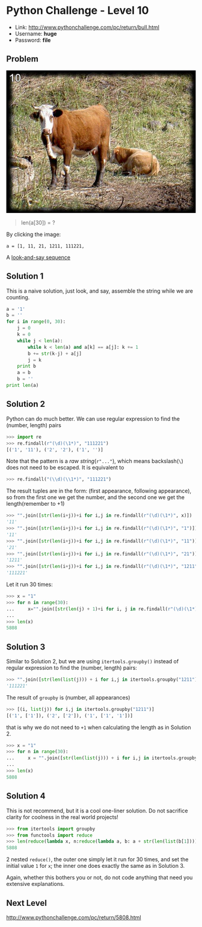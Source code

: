 # Python Challenge - Level 10

- Link: http://www.pythonchallenge.com/pc/return/bull.html
- Username: **huge**
- Password: **file**

## Problem

![](images/bull.jpg)

> len(a[30]) = ?

By clicking the image:

```
a = [1, 11, 21, 1211, 111221, 
```

A [look-and-say sequence](https://en.wikipedia.org/wiki/Look-and-say_sequence)

## Solution 1

This is a naive solution, just look, and say, assemble the string while we are counting.

```python
a = '1'
b = ''
for i in range(0, 30):
    j = 0
    k = 0
    while j < len(a):
        while k < len(a) and a[k] == a[j]: k += 1
        b += str(k-j) + a[j]
        j = k
    print b
    a = b
    b = ''
print len(a)
```

## Solution 2

Python can do much better. We can use regular expression to find the (number, length) pairs

```python
>>> import re
>>> re.findall(r"(\d)(\1*)", "111221")
[('1', '11'), ('2', '2'), ('1', '')]
```

Note that the pattern is a *raw string*(``r"..."``), which means backslash(``\``) does not need to be escaped. It is 
equivalent to 

```python
>>> re.findall("(\\d)(\\1*)", "111221")
```

The result tuples are in the form: (first appearance, following appearance), so from the first one we get the number,
 and the second one we get the length(remember to +1)
 
```python
>>> "".join([str(len(i+j))+i for i,j in re.findall(r"(\d)(\1*)", x)])
'11'
>>> "".join([str(len(i+j))+i for i,j in re.findall(r"(\d)(\1*)", "1")])
'11'
>>> "".join([str(len(i+j))+i for i,j in re.findall(r"(\d)(\1*)", "11")])
'21'
>>> "".join([str(len(i+j))+i for i,j in re.findall(r"(\d)(\1*)", "21")])
'1211'
>>> "".join([str(len(i+j))+i for i,j in re.findall(r"(\d)(\1*)", "1211")])
'111221'
```

Let it run 30 times:

```python
>>> x = "1"
>>> for n in range(30):
...     x="".join([str(len(j) + 1)+i for i, j in re.findall(r"(\d)(\1*)", x)])
... 
>>> len(x)
5808
```

## Solution 3

Similar to Solution 2, but we are using ``itertools.groupby()`` instead of regular expression to find the (number, 
length) pairs:

```python
>>> "".join([str(len(list(j))) + i for i,j in itertools.groupby("1211")])
'111221'
```

The result of ``groupby`` is (number, all appearances)

```python
>>> [(i, list(j)) for i,j in itertools.groupby("1211")]
[('1', ['1']), ('2', ['2']), ('1', ['1', '1'])]
```

that is why we do not need to ``+1`` when calculating the length as in Solution 2.

```python
>>> x = "1"
>>> for n in range(30):
...     x = "".join([str(len(list(j))) + i for i,j in itertools.groupby(x)])
... 
>>> len(x)
5808
```

## Solution 4

This is not recommend, but it is a cool one-liner solution. Do not sacrifice clarity for coolness in the real world 
projects!

```python
>>> from itertools import groupby
>>> from functools import reduce
>>> len(reduce(lambda x, n:reduce(lambda a, b: a + str(len(list(b[1]))) + b[0], groupby(x), ""), range(30), "1"))
5808
```

2 nested ``reduce()``, the outer one simply let it run for 30 times, and set the initial value ``1`` for ``x``; the 
inner one does exactly the same as in Solution 3.

Again, whether this bothers you or not, do not code anything that need you extensive explanations.

## Next Level

http://www.pythonchallenge.com/pc/return/5808.html

<div class="ad">
<script src='//z-na.amazon-adsystem.com/widgets/onejs?MarketPlace=US&amp;adInstanceId=0f3c2d71-0c18-4aca-be44-ba6e8892af33&amp;storeId=xstore0b-20'></script> 
</div>  